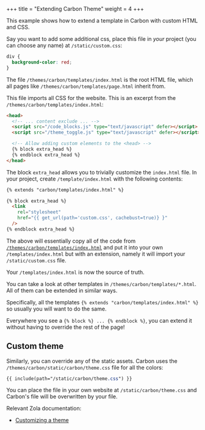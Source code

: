 +++
title = "Extending Carbon Theme"
weight = 4
+++

This example shows how to extend a template in Carbon with custom HTML and CSS.

Say you want to add some additional css, place this file in *your* project (you can choose any name) at `/static/custom.css`:

```css
div {
  background-color: red;
}
```

The file `/themes/carbon/templates/index.html` is the root HTML file, which all pages like `/themes/carbon/templates/page.html` inherit from.

This file imports all CSS for the website. This is an excerpt from the `/themes/carbon/templates/index.html`:

```html
<head>
  <!-- ... content exclude ... -->
  <script src="/code_blocks.js" type="text/javascript" defer></script>
  <script src="/theme_toggle.js" type="text/javascript" defer></script>

  <!-- Allow adding custom elements to the <head> -->
  {% block extra_head %}
  {% endblock extra_head %}
</head>
```

The block `extra_head` allows you to trivially customize the `index.html` file.
In your project, create `/template/index.html` with the following contents:

```html
{% extends "carbon/templates/index.html" %}

{% block extra_head %}
  <link
    rel="stylesheet"
    href="{{ get_url(path='custom.css', cachebust=true)} }"
  />
{% endblock extra_head %}
```

The above will essentially copy all of the code from [`/themes/carbon/templates/index.html`](https://github.com/nik-rev/carbon/blob/main/templates/index.html) and put it into your own `/templates/index.html` but with an extension, namely it will import your `/static/custom.css` file.

Your `/templates/index.html` is now the source of truth.

You can take a look at other templates in `/themes/carbon/templates/*.html`. All of them can be extended in similar ways.

Specifically, all the templates `{% extends "carbon/templates/index.html" %}` so usually you will want to do the same.

Everywhere you see a `{% block %} ... {% endblock %}`, you can extend it without having to override the rest of the page!

## Custom theme

Similarly, you can override any of the static assets.
Carbon uses the `/themes/carbon/static/carbon/theme.css` file for all the colors:

```css
{{ include(path="/static/carbon/theme.css") }}
```

You can place the file in your own website at `/static/carbon/theme.css` and Carbon's file will be overwritten by your file.

Relevant Zola documentation:

- [Customizing a theme](https://www.getzola.org/documentation/themes/extending-a-theme/)
